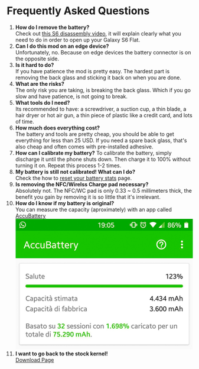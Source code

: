 # Frequently Asked Questions

1. **How do I remove the battery?** <br/>
Check out [this S6 disassembly video](https://www.youtube.com/watch?v=zJSr08DFyK4), it will explain clearly what you need to do in order to open up your Galaxy S6 Flat.
2. **Can I do this mod on an edge device?** <br/>
Unfortunately, no. Because on edge devices the battery connector is on the opposite side.
3. **Is it hard to do?** <br/>
If you have patience the mod is pretty easy. The hardest part is removing the back glass and sticking it back on when you are done.
4. **What are the risks?** <br/>
The only risk you are taking, is breaking the back glass. Which if you go slow and have patience, is not going to break.
5. **What tools do I need?** <br/>
Its recommended to have: a screwdriver, a suction cup, a thin blade, a hair dryer or hot air gun, a thin piece of plastic like a credit card, and lots of time.
6. **How much does everything cost?** <br/>
The battery and tools are pretty cheap, you should be able to get everything for less than 25 USD. If you need a spare back glass, that's also cheap and often comes with pre-installed adhesive.
7. **How can I calibrate my battery?**
To calibrate the battery, simply discharge it until the phone shuts down. Then charge it to 100% without turning it on. Repeat this process 1-2 times.
8. **My battery is still not calibrated! What can I do?** <br/>
Check the how to [reset your battery stats](/statsreset.md) page.
9. **Is removing the NFC/Wirelss Charge pad necessary?** <br/>
Absolutely not. The NFC/WC pad is only 0.33 ~ 0.5 millimeters thick, the benefit you gain by removing it is so little that it's irrelevant.
10. **How do I know if my battery is original?** <br/>
You can measure the capacity (aproximately) with an app called [AccuBattery](https://play.google.com/store/apps/details?id=com.digibites.accubattery) <br/>
![accubattery screenshot](/accubattery.jpg)
11. **I want to go back to the stock kernel!** <br/>
[Download Page](/links.md)

